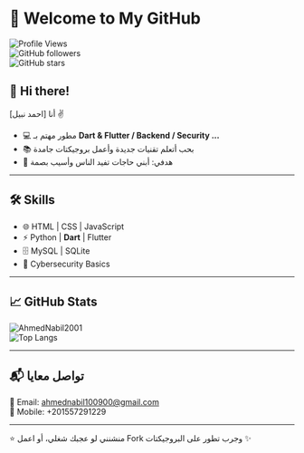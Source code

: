 # 🚀 Welcome to My GitHub

![Profile Views](https://komarev.com/ghpvc/?username=YourUserName&color=blue)  
![GitHub followers](https://img.shields.io/github/followers/YourUserName?style=social)  
![GitHub stars](https://img.shields.io/github/stars/YourUserName?style=social)

## 👋 Hi there!  
أنا [احمد نبيل] ✌️  
- 💻 مطور مهتم بـ **Dart & Flutter / Backend / Security ...**  
- 📚 بحب أتعلم تقنيات جديدة وأعمل بروجيكتات جامدة  
- 🎯 هدفي: أبني حاجات تفيد الناس وأسيب بصمة  

---

## 🛠️ Skills
- 🌐 HTML | CSS | JavaScript  
- ⚡ Python | **Dart** | Flutter  
- 🗄️ MySQL | SQLite  
- 🔐 Cybersecurity Basics  

---

## 📈 GitHub Stats
![AhmedNabil2001](https://github-readme-stats.vercel.app/api?username=YourUserName&show_icons=true&theme=radical)  
![Top Langs](https://github-readme-stats.vercel.app/api/top-langs/?username=YourUserName&layout=compact&theme=radical)

---

## 📬 تواصل معايا
📧 Email: ahmednabil100900@gmail.com  
📱 Mobile: +201557291229  

---

⭐️ منشنني لو عجبك شغلي، أو اعمل Fork وجرب تطور على البروجيكتات ✨
